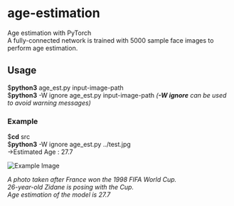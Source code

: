 # age-estimation
Age estimation with PyTorch  
A fully-connected network is trained with 5000 sample face images to perform age estimation.

## Usage  
$**python3**  age_est.py  input-image-path  
$**python3**  -W  ignore  age_est.py  input-image-path  *(**-W ignore** can be used to avoid warning messages)*  
  
### Example  
$**cd**  src  
$**python3**  -W  ignore  age_est.py  ../test.jpg  
->Estimated Age : 27.7
  
![Example Image](https://github.com/cetinsamet/age-estimation/blob/master/test.jpg)  

*A photo taken after France won the 1998 FIFA World Cup.*  
*26-year-old Zidane is posing with the Cup.*  
*Age estimation of the model is 27.7*
